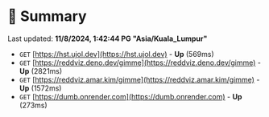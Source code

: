 # 📖 Summary
Last updated: **11/8/2024, 1:42:44 PG "Asia/Kuala_Lumpur"**

- `GET` [https://hst.ujol.dev](https://hst.ujol.dev) - **Up** (569ms)
- `GET` [https://reddviz.deno.dev/gimme](https://reddviz.deno.dev/gimme) - **Up** (2821ms)
- `GET` [https://reddviz.amar.kim/gimme](https://reddviz.amar.kim/gimme) - **Up** (1572ms)
- `GET` [https://dumb.onrender.com](https://dumb.onrender.com) - **Up** (273ms)
